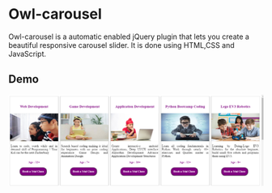 # Owl-carousel

Owl-carousel is a automatic enabled jQuery plugin  that lets you create a beautiful responsive carousel slider. It is done using HTML,CSS and JavaScript.

## Demo 

<img src="/Output1.png" alt="img1"/>
